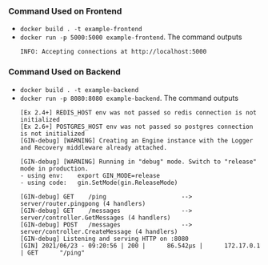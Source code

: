 ### Command Used on Frontend

- `docker build . -t example-frontend`
- `docker run -p 5000:5000 example-frontend`. The command outputs
    ```
    INFO: Accepting connections at http://localhost:5000
    ```

### Command Used on Backend

- `docker build . -t example-backend`
- `docker run -p 8080:8080 example-backend`. The command outputs
    ```
    [Ex 2.4+] REDIS_HOST env was not passed so redis connection is not initialized
    [Ex 2.6+] POSTGRES_HOST env was not passed so postgres connection is not initialized
    [GIN-debug] [WARNING] Creating an Engine instance with the Logger and Recovery middleware already attached.

    [GIN-debug] [WARNING] Running in "debug" mode. Switch to "release" mode in production.
    - using env:	export GIN_MODE=release
    - using code:	gin.SetMode(gin.ReleaseMode)

    [GIN-debug] GET    /ping                     --> server/router.pingpong (4 handlers)
    [GIN-debug] GET    /messages                 --> server/controller.GetMessages (4 handlers)
    [GIN-debug] POST   /messages                 --> server/controller.CreateMessage (4 handlers)
    [GIN-debug] Listening and serving HTTP on :8080
    [GIN] 2021/06/23 - 09:20:56 | 200 |      86.542µs |      172.17.0.1 | GET      "/ping"
    ```